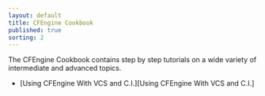 ```yaml
---
layout: default
title: CFEngine Cookbook
published: true
sorting: 2
---
```


The CFEngine Cookbook contains step by step tutorials on a wide variety of intermediate and advanced topics.

* [Using CFEngine With VCS and C.I.][Using CFEngine With VCS and C.I.]

 

 